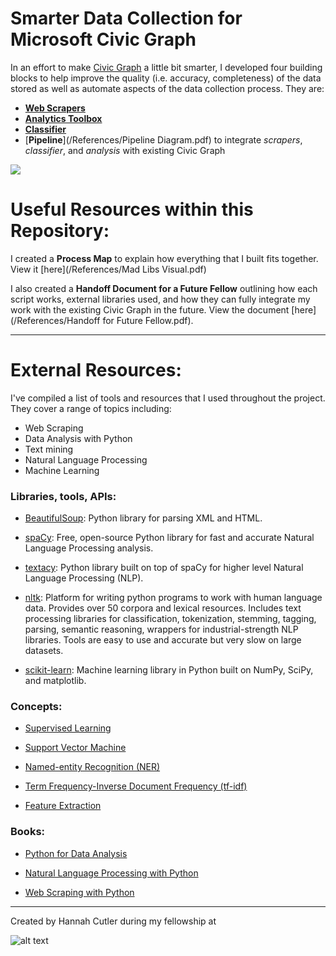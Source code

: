 # Smarter Data Collection for Microsoft Civic Graph

In an effort to make [Civic Graph](http://civicgraph.io) a little bit smarter, I developed four building blocks to help improve the quality (i.e. accuracy, completeness) of the data stored as well as automate aspects of the data collection process. They are:

* [__Web Scrapers__](/Scrapers)
* [__Analytics Toolbox__](/Analysis)
* [__Classifier__](/Classifier)
* [__Pipeline__](/References/Pipeline Diagram.pdf) to integrate *scrapers*, *classifier*, and *analysis* with existing Civic Graph

![](blocks.png)

# Useful Resources within this Repository:

I created a __Process Map__ to explain how everything that I built fits together. View it [here](/References/Mad Libs Visual.pdf)

I also created a __Handoff Document for a Future Fellow__ outlining how each script works, external libraries used, and how they can fully integrate my work with the existing Civic Graph in the future. View the document [here](/References/Handoff for Future Fellow.pdf).
 
 
 
----
 
 

# External Resources:

I've compiled a list of tools and resources that I used throughout the project. They cover a range of topics including:

* Web Scraping
* Data Analysis with Python
* Text mining
* Natural Language Processing
* Machine Learning


### __Libraries, tools, APIs:__

* [BeautifulSoup](https://www.crummy.com/software/BeautifulSoup/bs4/doc/): Python library for parsing XML and HTML.

* [spaCy](https://spacy.io/): Free, open-source Python library for fast and accurate Natural Language Processing analysis.

* [textacy](https://github.com/chartbeat-labs/textacy): Python library built on top of spaCy for higher level Natural Language Processing (NLP).

* [nltk](http://www.nltk.org/): Platform for writing python programs to work with human language data.  Provides over 50 corpora and lexical resources. Includes text processing libraries for classification, tokenization, stemming, tagging, parsing, semantic reasoning, wrappers for industrial-strength NLP libraries.  Tools are easy to use and accurate but very slow on large datasets.

* [scikit-learn](http://scikit-learn.org/stable/): Machine learning library in Python built on NumPy, SciPy, and matplotlib.



### __Concepts:__

* [Supervised Learning](https://en.wikipedia.org/wiki/Supervised_learning)

* [Support Vector Machine](https://en.wikipedia.org/wiki/Support_vector_machine)

* [Named-entity Recognition (NER)](https://en.wikipedia.org/wiki/Named-entity_recognition)

* [Term Frequency-Inverse Document Frequency (tf-idf)](https://en.wikipedia.org/wiki/Tf%E2%80%93idf)

* [Feature Extraction](https://en.wikipedia.org/wiki/Feature_extraction) 


### __Books:__

* [Python for Data Analysis](https://www.amazon.com/Python-Data-Analysis-Wrangling-IPython/dp/1449319793/ref=pd_sim_14_3?ie=UTF8&dpID=515XdK-YtFL&dpSrc=sims&preST=_AC_UL160_SR122%2C160_&psc=1&refRID=1XKK35B7MX9J9MDRK66H)

* [Natural Language Processing with Python](https://www.amazon.com/Natural-Language-Processing-Python-Bird/dp/0596516495)

* [Web Scraping with Python](https://www.amazon.com/Web-Scraping-Python-Collecting-Modern/dp/1491910291/ref=sr_1_fkmr0_4?s=books&ie=UTF8&qid=1470405642&sr=1-4-fkmr0&keywords=data+alanysis+in+python)




----

Created by Hannah Cutler during my fellowship at

![alt text](https://assets.onestore.ms/cdnfiles/onestorerolling-1607-15000/shell/v3/images/logo/microsoft.png "Logo Title Text 3")
